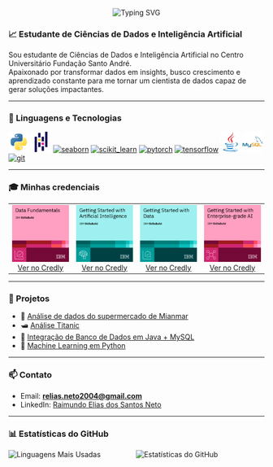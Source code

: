 <p align="center">
  <img src="https://readme-typing-svg.demolab.com?font=Fira+Code&pause=1000&color=00C2FF&center=true&vCenter=true&width=600&lines=Oie,+eu+sou+o+Raimundo+Elias" alt="Typing SVG" />
</p>

<h3>📈 Estudante de Ciências de Dados e Inteligência Artificial</h3>

<p>
Sou estudante de Ciências de Dados e Inteligência Artificial no Centro Universitário Fundação Santo André.<br>
Apaixonado por transformar dados em insights, busco crescimento e aprendizado constante para me tornar um cientista de dados capaz de gerar soluções impactantes.
</p>

---

<h3>🚀 Linguagens e Tecnologias</h3>
<p>
<a href="https://www.python.org" target="_blank" rel="noreferrer"><img src="https://raw.githubusercontent.com/devicons/devicon/master/icons/python/python-original.svg" alt="python" width="40"/></a>
<a href="https://pandas.pydata.org/" target="_blank" rel="noreferrer"><img src="https://raw.githubusercontent.com/devicons/devicon/master/icons/pandas/pandas-original.svg" alt="pandas" width="40"/></a>
<a href="https://seaborn.pydata.org/" target="_blank" rel="noreferrer"><img src="https://seaborn.pydata.org/_images/logo-mark-lightbg.svg" alt="seaborn" width="40"/></a>
<a href="https://scikit-learn.org/" target="_blank" rel="noreferrer"><img src="https://upload.wikimedia.org/wikipedia/commons/0/05/Scikit_learn_logo_small.svg" alt="scikit_learn" width="40"/></a>
<a href="https://pytorch.org/" target="_blank" rel="noreferrer"><img src="https://www.vectorlogo.zone/logos/pytorch/pytorch-icon.svg" alt="pytorch" width="40"/></a>
<a href="https://www.tensorflow.org" target="_blank" rel="noreferrer"><img src="https://www.vectorlogo.zone/logos/tensorflow/tensorflow-icon.svg" alt="tensorflow" width="40"/></a>
<a href="https://www.java.com" target="_blank" rel="noreferrer"><img src="https://raw.githubusercontent.com/devicons/devicon/master/icons/java/java-original.svg" alt="java" width="40"/></a>
<a href="https://www.mysql.com/" target="_blank" rel="noreferrer"><img src="https://raw.githubusercontent.com/devicons/devicon/master/icons/mysql/mysql-original-wordmark.svg" alt="mysql" width="40"/></a>
<a href="https://git-scm.com/" target="_blank" rel="noreferrer"><img src="https://www.vectorlogo.zone/logos/git-scm/git-scm-icon.svg" alt="git" width="40"/></a>
</p>

---

<h3>🎓 Minhas credenciais</h3>
<p>
<table>
<tr>
<td align="center">
<img src="data-fundamentals.png" width="200"/><br>
<a href="https://www.credly.com/badges/b93b53c6-f812-4fa8-84e0-a9fe0a17f379/public_url" target="_blank">Ver no Credly</a>
</td>
<td align="center">
<img src="getting-started-with-artificial-intelligence.png" width="200"/><br>
<a href="https://www.credly.com/badges/3b8e8570-2649-4e90-ad79-cc8e7c84b8bb/public_url" target="_blank">Ver no Credly</a>
</td>
<td align="center">
<img src="getting-started-with-data.png" width="200"/><br>
<a href="https://www.credly.com/badges/3dc97af9-188f-4043-8bc0-ef9e58163bbb/public_url" target="_blank">Ver no Credly</a>
</td>
<td align="center">
<img src="getting-started-with-enterprise-grade-ai.2 (1).png" width="200"/><br>
<a href="https://www.credly.com/badges/9cba450e-057b-471a-9765-ba512a606a9b/public_url" target="_blank">Ver no Credly</a>
</td>
</tr>
</table>
</p>

---

### 🔭 Projetos
- 🛒 [Análise de dados do supermercado de Mianmar](https://github.com/Raimundo2004/An-lise-supermercado.git)  
- 🛥️ [Análise Titanic](https://github.com/Raimundo2004/An-lise-de-dados-com-a-base-de-dados-do-Titanic.git)  
- 🔢 [Integração de Banco de Dados em Java + MySQL](https://github.com/Raimundo2004/Java-com-BD.git)  
- 🤖 [Machine Learning em Python](https://github.com/Raimundo2004/ML.git)

---

### 📫 Contato
- Email: **relias.neto2004@gmail.com**  
- LinkedIn: [Raimundo Elias dos Santos Neto](https://www.linkedin.com/in/raimundo-elias-dos-santos-neto)

---

<h3>📊 Estatísticas do GitHub</h3>
<p>
<img src="https://github-readme-stats.vercel.app/api/top-langs/?username=raimundo2004&layout=compact&theme=tokyonight&include_all_commits=true" alt="Linguagens Mais Usadas" width="49%" style="display:inline-block;"/>
<img src="https://github-readme-stats.vercel.app/api?username=raimundo2004&show_icons=true&theme=tokyonight&include_all_commits=true" alt="Estatísticas do GitHub" width="49%" style="display:inline-block;"/>
</p>
